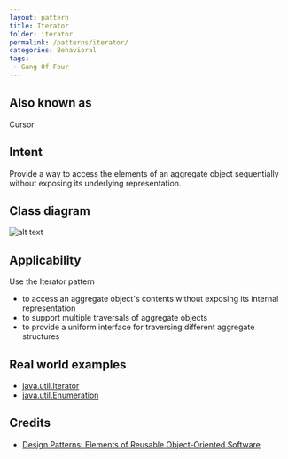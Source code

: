 ```yaml
---
layout: pattern
title: Iterator
folder: iterator
permalink: /patterns/iterator/
categories: Behavioral
tags:
 - Gang Of Four
---
```


## Also known as
Cursor

## Intent
Provide a way to access the elements of an aggregate object
sequentially without exposing its underlying representation.

## Class diagram
![alt text](./etc/iterator_1.png "Iterator")

## Applicability
Use the Iterator pattern

* to access an aggregate object's contents without exposing its internal representation
* to support multiple traversals of aggregate objects
* to provide a uniform interface for traversing different aggregate structures

## Real world examples

* [java.util.Iterator](http://docs.oracle.com/javase/8/docs/api/java/util/Iterator.html)
* [java.util.Enumeration](http://docs.oracle.com/javase/8/docs/api/java/util/Enumeration.html)

## Credits

* [Design Patterns: Elements of Reusable Object-Oriented Software](http://www.amazon.com/Design-Patterns-Elements-Reusable-Object-Oriented/dp/0201633612)
